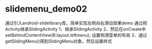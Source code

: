 # slidemenu_demo02
通过引入android-slidelibrary库，简单实现左侧向右滑动效果demo
通过把Activity继承SlidingActivity
1、继承SlidingActivity
2、然后在onCreate中setBehindContentView(R.layout.leftmenu); 设置侧滑菜单的布局
3、通过getSlidingMenu()得到SlidingMenu对象，然后设置样式
